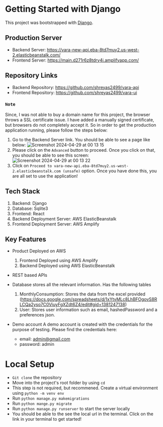 # Getting Started with Django

This project was bootstrapped with [Django](https://www.djangoproject.com/).

## Production Server
- Backend Server: https://vara-new-api.eba-8td7muy2.us-west-2.elasticbeanstalk.com/
- Frontend Server: https://main.d271r6z8tdry4i.amplifyapp.com/

## Repository Links
- Backend Repository: https://github.com/shreyas2499/vara-api
- Frontend Repository: https://github.com/shreyas2499/vara-ui

### `Note` 
  Since, I was not able to buy a domain name for this project, the browser throws a SSL certificate issue. I have added a manually signed certificate, but browsers do not completely accept it. So in order to get the production application running, please follow the steps below:
  1) Go to the Backend Server link. You should be able to see a page like below: ![Screenshot 2024-04-29 at 00 13 15](https://github.com/shreyas2499/vara-ui/assets/59840906/8f678190-91e5-4ce4-89b2-2accd2340770)
  2) Please click on the `Advanced` button to proceed. Once you click on that, you should be able to see this screen: ![Screenshot 2024-04-29 at 00 13 22](https://github.com/shreyas2499/vara-ui/assets/59840906/6e97700a-2e61-485c-a12b-b0f7ef49fc95)
  3) Click on `Proceed to vara-new-api.eba-8td7muy2.us-west-2.elasticbeanstalk.com (unsafe)` option. Once you have done this, you are all set to use the application!

## Tech Stack
1) Backend: Django
2) Database: Sqlite3
3) Frontend: React
4) Backend Deployment Server: AWS ElasticBeanstalk
5) Frontend Deployment Server: AWS Amplify

## Key Features
- Product Deployed on AWS
  1) Frontend Deployed using AWS Amplify
  2) Backend Deployed using AWS ElasticBeanstalk
     
- REST based APIs

- Database stores all the relevant information. Has the following tables
  1) MonthlyConsumption: Stores the data from the excel provided (https://docs.google.com/spreadsheets/d/1xYtvMLc8LhBFOgovS8RLCQa2yso7C0ViuyFgXZdt6Z4/edit#gid=1381247138)
  2) User: Stores user information such as email, hashedPassword and a preferences json.

- Demo account
  A demo account is created with the credentials for the purpose of testing. Please find the credentials here:
  - email: admin@gmail.com
  - password: admin

# Local Setup
- `Git clone` the repository
- Move into the project's root folder by using `cd`
- This step is not required, but recommened. Create a virtual environment using `python -m venv env`
- Run `python manage.py makemigrations`
- Run `python mange.py migrate`
- Run `python manage.py runserver` to start the server locally
- You should be able to the see the local url in the terminal. Click on the link in your terminal to get started!
